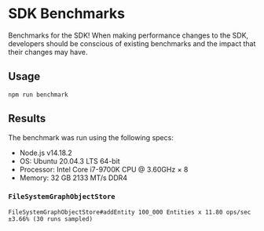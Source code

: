 # SDK Benchmarks

Benchmarks for the SDK! When making performance changes to the SDK, developers
should be conscious of existing benchmarks and the impact that their changes may
have.

## Usage

```
npm run benchmark
```

## Results

The benchmark was run using the following specs:

- Node.js v14.18.2
- OS: Ubuntu 20.04.3 LTS 64-bit
- Processor: Intel Core i7-9700K CPU @ 3.60GHz × 8
- Memory: 32 GB 2133 MT/s DDR4

### `FileSystemGraphObjectStore`

```
FileSystemGraphObjectStore#addEntity 100_000 Entities x 11.80 ops/sec ±3.66% (30 runs sampled)
```
